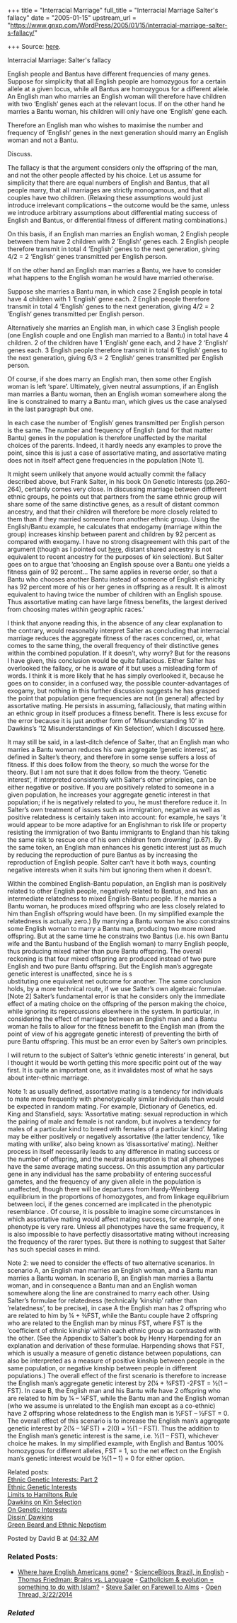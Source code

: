 +++
title = "Interracial Marriage"
full_title = "Interracial Marriage Salter's fallacy"
date = "2005-01-15"
upstream_url = "https://www.gnxp.com/WordPress/2005/01/15/interracial-marriage-salter-s-fallacy/"

+++
Source: [here](https://www.gnxp.com/WordPress/2005/01/15/interracial-marriage-salter-s-fallacy/).

Interracial Marriage: Salter's fallacy

English people and Bantus have different frequencies of many genes. Suppose for simplicity that all English people are homozygous for a certain allele at a given locus, while all Bantus are homozygous for a different allele. An English man who marries an English woman will therefore have children with two ‘English’ genes each at the relevant locus. If on the other hand he marries a Bantu woman, his children will only have one ‘English’ gene each.

Therefore an English man who wishes to maximise the number and frequency of ‘English’ genes in the next generation should marry an English woman and not a Bantu.

Discuss.

The fallacy is that the argument considers only the offspring of the man, and not the other people affected by his choice. Let us assume for simplicity that there are equal numbers of English and Bantus, that all people marry, that all marriages are strictly monogamous, and that all couples have two children. (Relaxing these assumptions would just introduce irrelevant complications – the outcome would be the same, unless we introduce arbitrary assumptions about differential mating success of English and Bantus, or differential fitness of different mating combinations.)

On this basis, if an English man marries an English woman, 2 English people between them have 2 children with 2 ’English’ genes each. 2 English people therefore transmit in total 4 ’English’ genes to the next generation, giving 4/2 = 2 ‘English‘ genes transmitted per English person.

If on the other hand an English man marries a Bantu, we have to consider what happens to the English woman he would have married otherwise.

Suppose she marries a Bantu man, in which case 2 English people in total have 4 children with 1 ’English’ gene each. 2 English people therefore transmit in total 4 ’English’ genes to the next generation, giving 4/2 = 2 ‘English‘ genes transmitted per English person.

Alternatively she marries an English man, in which case 3 English people (one English couple and one English man married to a Bantu) in total have 4 children. 2 of the children have 1 ’English’ gene each, and 2 have 2 ‘English‘ genes each. 3 English people therefore transmit in total 6 ’English’ genes to the next generation, giving 6/3 = 2 ‘English‘ genes transmitted per English person.

Of course, if she does marry an English man, then some other English woman is left ‘spare’. Ultimately, given neutral assumptions, if an English man marries a Bantu woman, then an English woman somewhere along the line is constrained to marry a Bantu man, which gives us the case analysed in the last paragraph but one.

In each case the number of ’English’ genes transmitted per English person is the same. The number and frequency of English (and for that matter Bantu) genes in the population is therefore unaffected by the marital choices of the parents. Indeed, it hardly needs any examples to prove the point, since this is just a case of assortative mating, and assortative mating does not in itself affect gene frequencies in the population \[Note 1\].

It might seem unlikely that anyone would actually commit the fallacy described above, but Frank Salter, in his book On Genetic Interests (pp.260-264), certainly comes very close. In discussing marriage between different ethnic groups, he points out that partners from the same ethnic group will share some of the same distinctive genes, as a result of distant common ancestry, and that their children will therefore be more closely related to them than if they married someone from another ethnic group. Using the English/Bantu example, he calculates that endogamy (marriage within the group) increases kinship between parent and children by 92 percent as compared with exogamy. I have no strong disagreement with this part of the argument (though as I pointed out [here](https://www.gnxp.com/MT2/archives/003410.html), distant shared ancestry is not equivalent to recent ancestry for the purposes of kin selection). But Salter goes on to argue that ’choosing an English spouse over a Bantu one yields a fitness gain of 92 percent… The same applies in reverse order, so that a Bantu who chooses another Bantu instead of someone of English ethnicity has 92 percent more of his or her genes in offspring as a result. It is almost equivalent to having twice the number of children with an English spouse. Thus assortative mating can have large fitness benefits, the largest derived from choosing mates within geographic races.’

I think that anyone reading this, in the absence of any clear explanation to the contrary, would reasonably interpret Salter as concluding that interracial marriage reduces the aggregate fitness of the races concerned, or, what comes to the same thing, the overall frequency of their distinctive genes within the combined population. If it doesn’t, why worry? But for the reasons I have given, this conclusion would be quite fallacious. Either Salter has overlooked the fallacy, or he is aware of it but uses a misleading form of words. I think it is more likely that he has simply overlooked it, because he goes on to consider, in a confused way, the possible counter-advantages of exogamy, but nothing in this further discussion suggests he has grasped the point that population gene frequencies are not (in general) affected by assortative mating. He persists in assuming, fallaciously, that mating within an ethnic group in itself produces a fitness benefit. There is less excuse for the error because it is just another form of ‘Misunderstanding 10’ in Dawkins’s ’12 Misunderstandings of Kin Selection’, which I discussed [here](https://www.gnxp.com/MT2/archives/002882.html).

It may still be said, in a last-ditch defence of Salter, that an English man who marries a Bantu woman reduces his own aggregate ’genetic interest’, as defined in Salter’s theory, and therefore in some sense suffers a loss of fitness. If this does follow from the theory, so much the worse for the theory. But I am not sure that it does follow from the theory. ’Genetic interest‘, if interpreted consistently with Salter‘s other principles, can be either negative or positive. If you are positively related to someone in a given population, he increases your aggregate genetic interest in that population; if he is negatively related to you, he must therefore reduce it. In Salter’s own treatment of issues such as immigration, negative as well as positive relatedness is certainly taken into account: for example, he says ’it would appear to be more adaptive for an Englishman to risk life or property resisting the immigration of two Bantu immigrants to England than his taking the same risk to rescue one of his own children from drowning’ (p.67). By the same token, an English man enhances his genetic interest just as much by reducing the reproduction of pure Bantus as by increasing the reproduction of English people. Salter can’t have it both ways, counting negative interests when it suits him but ignoring them when it doesn’t.

Within the combined English-Bantu population, an English man is positively related to other English people, negatively related to Bantus, and has an intermediate relatedness to mixed English-Bantu people. If he marries a Bantu woman, he produces mixed offspring who are less closely related to him than English offspring would have been. (In my simplified example the relatedness is actually zero.) By marrying a Bantu woman he also constrains some English woman to marry a Bantu man, producing two more mixed offspring. But at the same time he constrains two Bantus (i.e. his own Bantu wife and the Bantu husband of the English woman) to marry English people, thus producing mixed rather than pure Bantu offspring. The overall reckoning is that four mixed offspring are produced instead of two pure English and two pure Bantu offspring. But the English man’s aggregate genetic interest is unaffected, since he is s  
ubstituting one equivalent net outcome for another. The same conclusion holds, by a more technical route, if we use Salter’s own algebraic formulae. \[Note 2\] Salter’s fundamental error is that he considers only the immediate effect of a mating choice on the offspring of the person making the choice, while ignoring its repercussions elsewhere in the system. In particular, in considering the effect of marriage between an English man and a Bantu woman he fails to allow for the fitness benefit to the English man (from the point of view of his aggregate genetic interest) of preventing the birth of pure Bantu offspring. This must be an error even by Salter’s own principles.

I will return to the subject of Salter’s ‘ethnic genetic interests’ in general, but I thought it would be worth getting this more specific point out of the way first. It is quite an important one, as it invalidates most of what he says about inter-ethnic marriage.

Note 1: as usually defined, assortative mating is a tendency for individuals to mate more frequently with phenotypically similar individuals than would be expected in random mating. For example, Dictionary of Genetics, ed. King and Stansfield, says: ‘Assortative mating: sexual reproduction in which the pairing of male and female is not random, but involves a tendency for males of a particular kind to breed with females of a particular kind’. Mating may be either positively or negatively assortative (the latter tendency, ‘like mating with unlike‘, also being known as ’disassortative’ mating). Neither process in itself necessarily leads to any difference in mating success or the number of offspring, and the neutral assumption is that all phenotypes have the same average mating success. On this assumption any particular gene in any individual has the same probability of entering successful gametes, and the frequency of any given allele in the population is unaffected, though there will be departures from Hardy-Weinberg equilibrium in the proportions of homozygotes, and from linkage equilibrium between loci, if the genes concerned are implicated in the phenotypic resemblance . Of course, it is possible to imagine some circumstances in which assortative mating would affect mating success, for example, if one phenotype is very rare. Unless all phenotypes have the same frequency, it is also impossible to have perfectly disassortative mating without increasing the frequency of the rarer types. But there is nothing to suggest that Salter has such special cases in mind.

Note 2: we need to consider the effects of two alternative scenarios. In scenario A, an English man marries an English woman, and a Bantu man marries a Bantu woman. In scenario B, an English man marries a Bantu woman, and in consequence a Bantu man and an English woman somewhere along the line are constrained to marry each other. Using Salter’s formulae for relatedness (technically ’kinship’ rather than ’relatedness’, to be precise), in case A the English man has 2 offspring who are related to him by ¼ + ¾FST, while the Bantu couple have 2 offspring who are related to the English man by minus FST, where FST is the ‘coefficient of ethnic kinship‘ within each ethnic group as contrasted with the other. (See the Appendix to Salter’s book by Henry Harpending for an explanation and derivation of these formulae. Harpending shows that FST, which is usually a measure of genetic distance between populations, can also be interpreted as a measure of positive kinship between people in the same population, or negative kinship between people in different populations.) The overall effect of the first scenario is therefore to increase the English man’s aggregate genetic interest by 2(¼ + ¾FST) -2FST = ½(1 – FST). In case B, the English man and his Bantu wife have 2 offspring who are related to him by ¼ – ¼FST, while the Bantu man and the English woman (who we assume is unrelated to the English man except as a co-ethnic) have 2 offspring whose relatedness to the English man is ½FST – ½FST = 0. The overall effect of this scenario is to increase the English man’s aggregate genetic interest by 2(¼ – ¼FST) + 2(0) = ½(1 – FST). Thus the addition to the English man’s genetic interest is the same, i.e. ½(1 – FST), whichever choice he makes. In my simplified example, with English and Bantus 100% homozygous for different alleles, FST = 1, so the net effect on the English man’s genetic interest would be ½(1 – 1) = 0 for either option.

Related posts:  
[Ethnic Genetic Interests: Part 2](https://www.gnxp.com/MT2/archives/003504.html)  
[Ethnic Genetic Interests](https://www.gnxp.com/MT2/archives/003501.html)  
[Limits to Hamiltons Rule](https://www.gnxp.com/MT2/archives/003410.html)  
[Dawkins on Kin Selection](https://www.gnxp.com/MT2/archives/002882.html)  
[On Genetic Interests](https://www.gnxp.com/MT2/archives/003339.html)  
[Dissin’ Dawkins](https://www.gnxp.com/MT2/archives/002809.html)  
[Green Beard and Ethnic Nepotism](https://www.gnxp.com/MT2/archives/003367.html)

Posted by David B at [04:32 AM](https://www.gnxp.com/MT2/archives/003447.html) [](http://js-kit.com/api/static/pop_comments?ref=http://gnxp.com&path=/3447?url=http://www.gnxp.com/MT2/archives/003447.html&thetime=%20011505&MT=true)

### Related Posts:

- [Where have English Americans
  gone?](https://www.gnxp.com/WordPress/2008/11/16/where-have-english-americans-gone/) - [ScienceBlogs Brazil, in
  English](https://www.gnxp.com/WordPress/2009/05/20/scienceblogs-brazil-in-english/) - [Thomas Friedman: Brains vs.
  Language](https://www.gnxp.com/WordPress/2005/09/23/thomas-friedman-brains-vs-language/) - [Catholicism & evolution = something to do with
  Islam?](https://www.gnxp.com/WordPress/2006/05/01/catholicism-evolution-something-to-do-with-islam/) - [Steve Sailer on Farewell to
  Alms](https://www.gnxp.com/WordPress/2007/10/08/steve-sailer-on-farewell-to-alms/) - [Open Thread,
  3/22/2014](https://www.gnxp.com/WordPress/2014/03/23/open-thread-3222014/)

### *Related*

[](https://www.addtoany.com/add_to/facebook?linkurl=https%3A%2F%2Fwww.gnxp.com%2FWordPress%2F2005%2F01%2F15%2Finterracial-marriage-salter-s-fallacy%2F&linkname=Interracial%20Marriage%3A%20Salter%27s%20fallacy "Facebook")[](https://www.addtoany.com/add_to/twitter?linkurl=https%3A%2F%2Fwww.gnxp.com%2FWordPress%2F2005%2F01%2F15%2Finterracial-marriage-salter-s-fallacy%2F&linkname=Interracial%20Marriage%3A%20Salter%27s%20fallacy "Twitter")[](https://www.addtoany.com/add_to/email?linkurl=https%3A%2F%2Fwww.gnxp.com%2FWordPress%2F2005%2F01%2F15%2Finterracial-marriage-salter-s-fallacy%2F&linkname=Interracial%20Marriage%3A%20Salter%27s%20fallacy "Email")[](https://www.addtoany.com/share)
